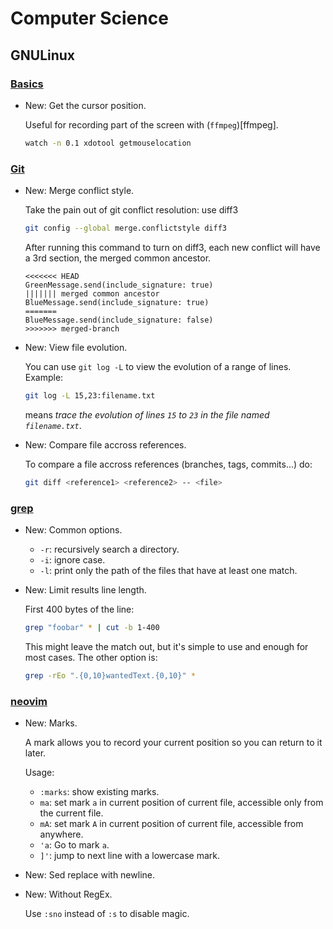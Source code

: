 # Computer Science

## GNULinux

### [Basics](gnu_linux_basics.md)

* New: Get the cursor position.

    Useful for recording part of the screen with (`ffmpeg`)[ffmpeg].
    
    ```bash
    watch -n 0.1 xdotool getmouselocation
    ```
    

### [Git](git.md)

* New: Merge conflict style.

    Take the pain out of git conflict resolution: use diff3
    
    ```bash
    git config --global merge.conflictstyle diff3
    ```
    
    After running this command to turn on diff3, each new conflict will have a 3rd
    section, the merged common ancestor.
    
    ```gitconflict
    <<<<<<< HEAD
    GreenMessage.send(include_signature: true)
    ||||||| merged common ancestor
    BlueMessage.send(include_signature: true)
    =======
    BlueMessage.send(include_signature: false)
    >>>>>>> merged-branch
    ```
    

* New: View file evolution.

    You can use `git log -L` to view the evolution of a range of lines. Example:
    
    ```bash
    git log -L 15,23:filename.txt
    ```
    
    means *trace the evolution of lines `15` to `23` in the file named
    `filename.txt`*.
    

* New: Compare file accross references.

    To compare a file accross references (branches, tags, commits...) do:
    
    ```bash
    git diff <reference1> <reference2> -- <file>
    ```
    

### [grep](grep.md)

* New: Common options.

    * `-r`: recursively search a directory.
    * `-i`: ignore case.
    * `-l`: print only the path of the files that have at least one match.
    

* New: Limit results line length.

    First 400 bytes of the line:
    
    ```bash
    grep "foobar" * | cut -b 1-400
    ```
    
    This might leave the match out, but it's simple to use and enough for most
    cases. The other option is:
    
    ```bash
    grep -rEo ".{0,10}wantedText.{0,10}" *
    ```
    

### [neovim](neovim.md)

* New: Marks.

    A mark allows you to record your current position so you can return to it
    later.
    
    Usage:
    
    * `:marks`: show existing marks.
    * `ma`: set mark `a` in current position of current file, accessible only from
      the current file.
    * `mA`: set mark `A` in current position of current file, accessible from
      anywhere.
    * `'a`: Go to mark `a`.
    * `]'`: jump to next line with a lowercase mark.
    

* New: Sed replace with newline.
* New: Without RegEx.

    Use `:sno` instead of `:s` to disable magic.